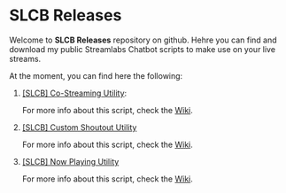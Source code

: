 # SLCB Releases
 
Welcome to **SLCB Releases** repository on github. Hehre you can find and download my public Streamlabs Chatbot scripts to make use on your live streams.

At the moment, you can find here the following:

1. [[SLCB] Co-Streaming Utility](https://github.com/vonschappler/SLCB-Releases/releases/tag/CoStreaming_v2.0.0):
    

    For more info about this script, check the [Wiki](https://github.com/vonschappler/SLCB-Releases/wiki/Co-Streaming-Utility).
    <br>

2. [[SLCB] Custom Shoutout Utility](https://github.com/vonschappler/SLCB-Releases/releases/tag/CustomShoutout_v1.1.0)

    For more info about this script, check the [Wiki](https://github.com/vonschappler/SLCB-Releases/wiki/Custom-Shoutout-Utility).

3. [[SLCB] Now Playing Utility](https://github.com/vonschappler/SLCB-Releases/releases/tag/a1.0.0)

    For more info about this script, check the [Wiki](https://github.com/vonschappler/SLCB-Releases/wiki/Now-Playing-Utility).

